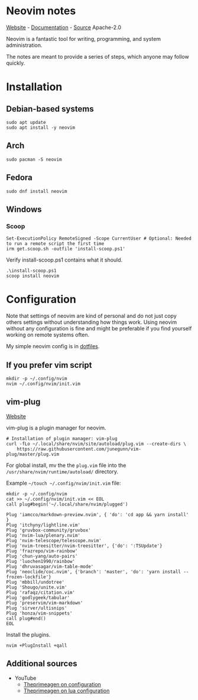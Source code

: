 # Neovim notes

[Website](https://neovim.io/) - [Documentation](https://neovim.io/doc/) - [Source](https://github.com/neovim/neovim) Apache-2.0

Neovim is a fantastic tool for writing, programming, and system administration.

The notes are meant to provide a series of steps, which anyone may follow quickly.

# Installation

## Debian-based systems

```
sudo apt update
sudo apt install -y neovim
```
## Arch

```
sudo pacman -S neovim
```

## Fedora

```
sudo dnf install neovim
```

## Windows

### Scoop

```
Set-ExecutionPolicy RemoteSigned -Scope CurrentUser # Optional: Needed to run a remote script the first time
irm get.scoop.sh -outfile 'install-scoop.ps1'
```

Verify install-scoop.ps1 contains what it should.

```
.\install-scoop.ps1
scoop install neovim
```

# Configuration

Note that settings of neovim are kind of personal and do not just copy others settings without understanding how things work. Using neovim without any configuration is fine and might be preferable if you find yourself working on remote systems often.

My simple neovim config is in [dotfiles](https://github.com/TechnologyClassroom/dotfiles/blob/master/nvim.rc).

## If you prefer vim script

```
mkdir -p ~/.config/nvim
nvim ~/.config/nvim/init.vim
```

## vim-plug

[Website](https://github.com/junegunn/vim-plug)

vim-plug is a plugin manager for neovim.

```
# Installation of plugin manager: vim-plug
curl -fLo ~/.local/share/nvim/site/autoload/plug.vim --create-dirs \
    https://raw.githubusercontent.com/junegunn/vim-plug/master/plug.vim
```

For global install, mv the the `plug.vim` file into the `/usr/share/nvim/runtime/autoload/` directory.

Example `~/touch ~/.config/nvim/init.vim` file:

```
mkdir -p ~/.config/nvim
cat >> ~/.config/nvim/init.vim << EOL
call plug#begin('~/.local/share/nvim/plugged')

Plug 'iamcco/markdown-preview.nvim', { 'do': 'cd app && yarn install' }
Plug 'itchyny/lightline.vim'
Plug 'gruvbox-community/gruvbox'
Plug 'nvim-lua/plenary.nvim'
Plug 'nvim-telescope/telescope.nvim'
Plug 'nvim-treesitter/nvim-treesitter', {'do': ':TSUpdate'}
Plug 'frazrepo/vim-rainbow'
Plug 'chun-yang/auto-pairs'
Plug 'luochen1990/rainbow'
Plug 'dhruvasagar/vim-table-mode'
Plug 'neoclide/coc.nvim', {'branch': 'master', 'do': 'yarn install --frozen-lockfile'}
Plug 'mbbill/undotree'
Plug 'Shougo/unite.vim'
Plug 'rafaqz/citation.vim'
Plug 'godlygeek/tabular'
Plug 'preservim/vim-markdown'
Plug 'sirver/ultisnips'
Plug 'honza/vim-snippets'
call plug#end()
EOL
```

Install the plugins.

```
nvim +PlugInstall +qall
```

## Additional sources

* YouTube
  * [Theprimeagen on configuration](https://www.youtube.com/watch?v=DogKdiRx7ls&t=1250s)
  * [Theprimeagen on lua configuration](https://www.youtube.com/watch?v=x2QJYq4IX6M&t=76s)
